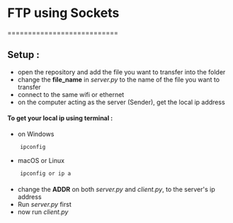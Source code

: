 # FTP using Sockets
===========================


## Setup :

- open the repository and add the file you want to transfer into the folder
- change the **file_name** in _server.py_ to the name of the file you want to transfer
- connect to the same wifi or ethernet
- on the computer acting as the server (Sender), get the local ip address

#### To get your local ip using terminal :

- on Windows

```bash
    ipconfig 
```

- macOS or Linux

```bash
    ipconfig or ip a
```
#### 

- change the **ADDR** on both _server.py_ and _client.py_, to the server's ip address
- Run _server.py_ first
- now run _client.py_
